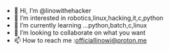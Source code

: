 - 👋 Hi, I’m @linowithehacker
- 👀 I’m interested in robotics,linux,hacking,it,c,python
- 🌱 I’m currently learning ...python,batch,c,linux
- 💞️ I’m looking to collaborate on what you want
- 📫 How to reach me :officiallinowi@proton.me

<!---
linowithehacker/linowithehacker is a ✨ special ✨ repository because its `README.md` (this file) appears on your GitHub profile.
You can click the Preview link to take a look at your changes.
--->

